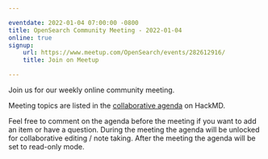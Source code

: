```yaml
---

eventdate: 2022-01-04 07:00:00 -0800
title: OpenSearch Community Meeting - 2022-01-04
online: true
signup:
    url: https://www.meetup.com/OpenSearch/events/282612916/
    title: Join on Meetup

---
```


Join us for our weekly online community meeting.

Meeting topics are listed in the [collaborative agenda](https://hackmd.io/@HmdZWaVnQU6M8icdvC5TwQ/BJ_0k1K9F?both=) on HackMD.

Feel free to comment on the agenda before the meeting if you want to add an item or have a question.
During the meeting the agenda will be unlocked for collaborative editing / note taking. After the meeting the agenda will be set to read-only mode.
